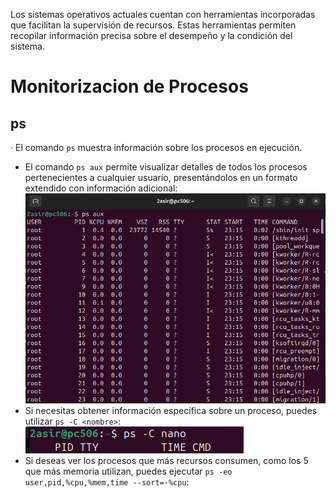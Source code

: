 Los sistemas operativos actuales cuentan con herramientas incorporadas que facilitan la supervisión de recursos. Estas herramientas permiten recopilar información precisa sobre el desempeño y la condición del sistema.

# Monitorizacion de Procesos

## ps

· El comando `ps` muestra información sobre los procesos en ejecución.

- El comando `ps aux` permite visualizar detalles de todos los procesos pertenecientes a cualquier usuario, presentándolos en un formato extendido con información adicional:
![psaux](/img/psaux.png)
- Si necesitas obtener información específica sobre un proceso, puedes utilizar `ps -C <nombre>`:
![psnano](/img/pscnano.png)
- Si deseas ver los procesos que más recursos consumen, como los 5 que más memoria utilizan, puedes ejecutar `ps -eo user,pid,%cpu,%mem,time --sort=-%cpu`:
